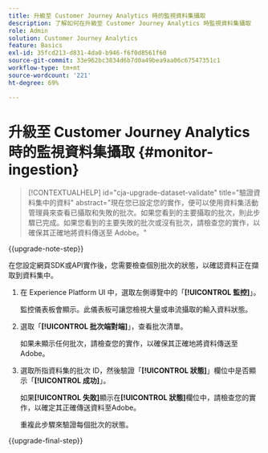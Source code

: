 ```yaml
---
title: 升級至 Customer Journey Analytics 時的監視資料集攝取
description: 了解如何在升級至 Customer Journey Analytics 時監視資料集攝取
role: Admin
solution: Customer Journey Analytics
feature: Basics
exl-id: 35fcd213-d831-4da0-b946-f6f0d8561f60
source-git-commit: 33e962bc3834d6b7d0a49bea9aa06c67547351c1
workflow-type: tm+mt
source-wordcount: '221'
ht-degree: 69%

---
```


# 升級至 Customer Journey Analytics 時的監視資料集攝取 {#monitor-ingestion}

<!-- markdownlint-disable MD034 -->

>[!CONTEXTUALHELP]
>id="cja-upgrade-dataset-validate"
>title="驗證資料集中的資料"
>abstract="現在您已設定您的實作，便可以使用資料集活動管理員來查看已攝取和失敗的批次。如果您看到的主要攝取的批次，則此步驟已完成。如果您看到的主要失敗的批次或沒有批次，請檢查您的實作，以確保其正確地將資料傳送至 Adobe。"

<!-- markdownlint-enable MD034 -->

{{upgrade-note-step}}

<!-- Should we single source this instead of duplicate it? The following steps were copied from: /help/data-ingestion/aepwebsdk.md-->

在您設定網頁SDK或API實作後，您需要檢查個別批次的狀態，以確認資料正在擷取到資料集中。

1. 在 Experience Platform UI 中，選取左側導覽中的「**[!UICONTROL 監控]**」。

   監控儀表板會顯示。此儀表板可讓您檢視大量或串流攝取的輸入資料狀態。

   <!-- insert screenshot -->

1. 選取「**[!UICONTROL 批次端對端]**」，查看批次清單。

   如果未顯示任何批次，請檢查您的實作，以確保其正確地將資料傳送至Adobe。

   <!-- insert screenshot -->

1. 選取所指資料集的批次 ID，然後驗證「**[!UICONTROL 狀態]**」欄位中是否顯示「**[!UICONTROL 成功]**」。

   如果&#x200B;**[!UICONTROL 失敗]**&#x200B;顯示在&#x200B;**[!UICONTROL 狀態]**&#x200B;欄位中，請檢查您的實作，以確定其正確傳送資料至Adobe。

   重複此步驟來驗證每個批次的狀態。

{{upgrade-final-step}}

